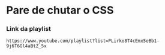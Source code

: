 # Pare de chutar o CSS

### Link da playlist

```
https://www.youtube.com/playlist?list=PLirko8T4cEmx5eBb1-9j6T6Gl4aBtZ_5x
```